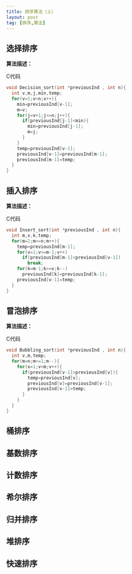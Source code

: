 ```yaml
---
title: 排序算法（上）
layout: post
tag: [排序,算法]
---
```



## 选择排序

**算法描述：**

C代码

```C
void Decision_sort(int *previousInd , int n){
  int v,m,j,min,temp;
  for(v=1;v<n;v++){
    min=previousInd[v-1];
    m=v;
    for(j=v+1;j<=n;j++){
      if(previousInd[j-1]<min){
        min=previousInd[j-1];
        m=j;
      }
    }
    temp=previousInd[v-1];
    previousInd[v-1]=previousInd[m-1];
    previousInd[m-1]=temp;
  }
}
```


## 插入排序

**算法描述：**

C代码

```C
void Insert_sort(int *previousInd , int n){
  int m,v,k,temp;
  for(m=2;m<=n;m++){
    temp=previousInd[m-1];
    for(v=1;v<=m-1;v++)
      if(previousInd[m-1]<previousInd[v-1])
        break;
    for(k=m-1;k>=v;k--)
      previousInd[k]=previousInd[k-1];
    previousInd[v-1]=temp;
  }
}
```

## 冒泡排序

**算法描述：**

C代码　　

```C
void Bubbling_sort(int *previousInd , int n){
  int v,m,temp;
  for(m=n;m>=1;m--){
    for(v=1;v<m;v++){
      if(previousInd[v-1]>previousInd[v]){
        temp=previousInd[v];
        previousInd[v]=previousInd[v-1];
        previousInd[v-1]=temp;
      }
    }
  }
}
```

## 桶排序

## 基数排序

## 计数排序

## 希尔排序

## 归并排序

## 堆排序

## 快速排序
